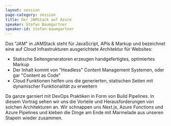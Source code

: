 ```yaml
---
layout: session
page-category: session
title: Der JAMStack auf Azure
speaker: Stefan Baumgartner
speaker-id: stefan-baumgartner
---
```


Das "JAM" in JAMStack steht für JavaScript, APIs & Markup und bezeichnet eine auf Cloud Infrastrukturen ausgerichtete Architektur für Websites:

- Statische Seitengeneratoren erzeugen handgefertigtes, optimiertes Markup
- Der Inhalt kommt von "Headless" Content Management Systemen, oder gar "Content as Code"
- Cloud Funktionen helfen uns die generierten, statischen Seiten mit dynamischer Funktionalität zu erweitern

Da ganze garniert mit DevOps Praktiken in Form von Build Pipelines. In diesem Vortrag sehen wir uns die Vorteile und Herausforderungen von solchen Architekturen an. Wir schnappen uns Next.js, Azure Functions und Azure Pipelines und kleben die Dinge am Ende mit Marmelade aus unseren Stapeln wieder zusammen.
